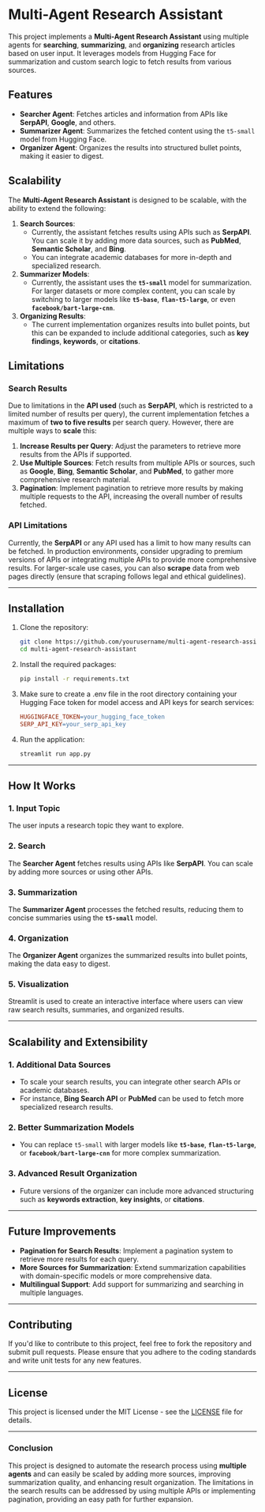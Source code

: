 # Multi-Agent Research Assistant

This project implements a **Multi-Agent Research Assistant** using multiple agents for **searching**, **summarizing**, and **organizing** research articles based on user input. It leverages models from Hugging Face for summarization and custom search logic to fetch results from various sources.

## Features

-   **Searcher Agent**: Fetches articles and information from APIs like **SerpAPI**, **Google**, and others.
-   **Summarizer Agent**: Summarizes the fetched content using the `t5-small` model from Hugging Face.
-   **Organizer Agent**: Organizes the results into structured bullet points, making it easier to digest.

## Scalability

The **Multi-Agent Research Assistant** is designed to be scalable, with the ability to extend the following:

1. **Search Sources**:
    - Currently, the assistant fetches results using APIs such as **SerpAPI**. You can scale it by adding more data sources, such as **PubMed**, **Semantic Scholar**, and **Bing**.
    - You can integrate academic databases for more in-depth and specialized research.
2. **Summarizer Models**:
    - Currently, the assistant uses the **`t5-small`** model for summarization. For larger datasets or more complex content, you can scale by switching to larger models like **`t5-base`**, **`flan-t5-large`**, or even **`facebook/bart-large-cnn`**.
3. **Organizing Results**:
    - The current implementation organizes results into bullet points, but this can be expanded to include additional categories, such as **key findings**, **keywords**, or **citations**.

## Limitations

### Search Results

Due to limitations in the **API used** (such as **SerpAPI**, which is restricted to a limited number of results per query), the current implementation fetches a maximum of **two to five results** per search query. However, there are multiple ways to **scale** this:

1. **Increase Results per Query**: Adjust the parameters to retrieve more results from the APIs if supported.
2. **Use Multiple Sources**: Fetch results from multiple APIs or sources, such as **Google**, **Bing**, **Semantic Scholar**, and **PubMed**, to gather more comprehensive research material.
3. **Pagination**: Implement pagination to retrieve more results by making multiple requests to the API, increasing the overall number of results fetched.

### API Limitations

Currently, the **SerpAPI** or any API used has a limit to how many results can be fetched. In production environments, consider upgrading to premium versions of APIs or integrating multiple APIs to provide more comprehensive results. For larger-scale use cases, you can also **scrape** data from web pages directly (ensure that scraping follows legal and ethical guidelines).

---

## Installation

1. Clone the repository:

    ```bash
    git clone https://github.com/yourusername/multi-agent-research-assistant.git
    cd multi-agent-research-assistant
    ```

2. Install the required packages:

    ```bash
    pip install -r requirements.txt
    ```

3. Make sure to create a .env file in the root directory containing your Hugging Face token for model access and API keys for search services:
    ```makefile
    HUGGINGFACE_TOKEN=your_hugging_face_token
    SERP_API_KEY=your_serp_api_key
    ```
4. Run the application:
    ```bash
    streamlit run app.py
    ```

---

## How It Works

### 1. **Input Topic**

The user inputs a research topic they want to explore.

### 2. **Search**

The **Searcher Agent** fetches results using APIs like **SerpAPI**. You can scale by adding more sources or using other APIs.

### 3. **Summarization**

The **Summarizer Agent** processes the fetched results, reducing them to concise summaries using the **`t5-small`** model.

### 4. **Organization**

The **Organizer Agent** organizes the summarized results into bullet points, making the data easy to digest.

### 5. **Visualization**

Streamlit is used to create an interactive interface where users can view raw search results, summaries, and organized results.

---

## Scalability and Extensibility

### 1. **Additional Data Sources**

-   To scale your search results, you can integrate other search APIs or academic databases.
-   For instance, **Bing Search API** or **PubMed** can be used to fetch more specialized research results.

### 2. **Better Summarization Models**

-   You can replace `t5-small` with larger models like **`t5-base`**, **`flan-t5-large`**, or **`facebook/bart-large-cnn`** for more complex summarization.

### 3. **Advanced Result Organization**

-   Future versions of the organizer can include more advanced structuring such as **keywords extraction**, **key insights**, or **citations**.

---

## Future Improvements

-   **Pagination for Search Results**: Implement a pagination system to retrieve more results for each query.
-   **More Sources for Summarization**: Extend summarization capabilities with domain-specific models or more comprehensive data.
-   **Multilingual Support**: Add support for summarizing and searching in multiple languages.

---

## Contributing

If you'd like to contribute to this project, feel free to fork the repository and submit pull requests. Please ensure that you adhere to the coding standards and write unit tests for any new features.

---

## License

This project is licensed under the MIT License - see the [LICENSE](LICENSE) file for details.

---

### Conclusion

This project is designed to automate the research process using **multiple agents** and can easily be scaled by adding more sources, improving summarization quality, and enhancing result organization. The limitations in the search results can be addressed by using multiple APIs or implementing pagination, providing an easy path for further expansion.
